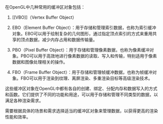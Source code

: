 

在OpenGL中几种常用的缓冲区对象包括：

1. [[VBO]]（Vertex Buffer Object）

2. EBO（Element Buffer Object）：用于存储和管理索引数据，也称为索引缓冲对象。EBO可以用于绘制复杂的几何图形，通过指定顶点索引的方式来重用共享的顶点数据，减少内存占用和数据传输量。

3. PBO（Pixel Buffer Object）：用于存储和管理像素数据，也称为像素缓冲对象。PBO可以用于高效地进行像素数据的读取、写入和传输，特别适用于像素数据和图像处理相关的操作。

4. FBO（Frame Buffer Object）：用于存储和管理帧缓冲数据，也称为帧缓冲对象。FBO可以用于渲染到纹理、离屏渲染、多重渲染目标等高级渲染技术。


这些缓冲区对象在OpenGL中都有各自的创建、绑定、分配内存和数据写入的方式和函数。它们提供了不同的功能和用途，可以用于存储和管理不同类型的数据，以满足各种渲染需求。

需要根据具体的场景和需求选择适当的缓冲区对象来管理数据，以获得更高的渲染性能和效率。